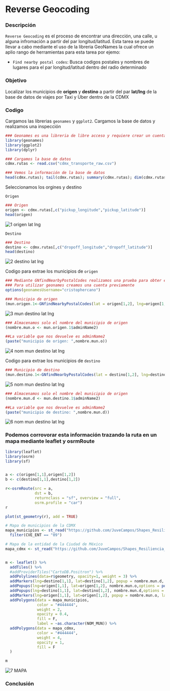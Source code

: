 # Reverse Geocoding

### Descripción
```Reverse Geocoding``` es el proceso de encontrar una dirección, una calle, u alguna infromación a partir del par longitud/latitud. Esta tarea se puede llevar a cabo mediante
el uso de la libreria GeoNames la cual ofrece un aplio rango de herramientas para esta tarea por ejemo:

- ```Find nearby postal codes```: Busca codigos postales y nombres de lugares para el par longitud/latitud dentro del radio determinado

### Objetivo
Localizar los municipios de **origen** y **destino** a partir del par **lat/lng** de la base de datos de viajes por Taxi y Uber dentro de la CDMX

### Codigo

Cargamos las librerias ```geonames``` y ```ggplot2```. Cargamos la base de datos y realizamos una inspección
```R
### Geonames es una libreria de libre acceso y requiere crear un cuenta
library(geonames)
library(ggplot2)
library(dplyr)

### Cargamos la base de datos
cdmx.rutas <- read.csv("cdmx_transporte_raw.csv")

### Vemos la información de la base de datos
head(cdmx.rutas); tail(cdmx.rutas); summary(cdmx.rutas); dim(cdmx.rutas);
```
Seleccionamos los orgines y destino

```Origen```

```R
### Origen
origen <- cdmx.rutas[,c("pickup_longitude","pickup_latitude")]
head(origen)
```
![1  origen lat lng](https://user-images.githubusercontent.com/71915068/107132865-947dd100-68a8-11eb-867c-d0396c8cdd26.PNG)

```Destino```

```R
### Destino
destino <- cdmx.rutas[,c("dropoff_longitude","dropoff_latitude")]
head(destino)
```
![2  destino lat lng](https://user-images.githubusercontent.com/71915068/107133059-3356fd00-68aa-11eb-89f1-247d16a1b0c4.PNG)


Codigo para extrae los municipios  de ```origen```

```R
### Mediante GNfindNearbyPostalCodes realizamos una prueba para obter el municipio
### Para utilizar geonames creamos una cuenta previamente
options(geonamesUsername="cristophercano")

### Municipio de origen
(mun.origen.1<-GNfindNearbyPostalCodes(lat = origen[1,2], lng=origen[1,1],radius = "10", maxRows = "1", style = "MEDIUM"))
```
![3  mun destino lat lng](https://user-images.githubusercontent.com/71915068/107133144-c42dd880-68aa-11eb-833a-61f63a72e0a4.PNG)

```R
### Almacenamos solo el nombre del municipio de origen
(nombre.mun.o <- mun.origen.1$adminName2)

##La variable que nos devuelve es adminName2
(paste("municipio de origen: ",nombre.mun.o))

```
![4 nom mun destino lat lng](https://user-images.githubusercontent.com/71915068/107133190-3a323f80-68ab-11eb-858e-b072889a456b.PNG)


Codigo para extrae los municipios  de ```destino```
```R
### Municipio de destino
(mun.destino.1<-GNfindNearbyPostalCodes(lat = destino[1,2], lng=destino[1,1], radius = "10", maxRows = "1", style = "MEDIUM"))
```

![5  nom mun destino lat lng](https://user-images.githubusercontent.com/71915068/107133206-5d5cef00-68ab-11eb-9b61-8f9beae7b97a.PNG)

```R
### Almacenamos solo el nombre del municipio de origen
(nombre.mun.d <- mun.destino.1$adminName2)

##La variable que nos devuelve es adminName2
(paste("municipio de destino: ",nombre.mun.d))
```
![6  nom mun destino lat lng](https://user-images.githubusercontent.com/71915068/107133224-7fef0800-68ab-11eb-9943-cbaa13f6b2f0.PNG)


### Podemos corrovorar esta información trazando la ruta en un mapa mediante leaflet y osrmRoute

```R
library(leaflet)
library(osrm)
library(sf)


a <- c(origen[1,1],origen[1,2])
b <- c(destino[1,1],destino[1,2])

r<-osrmRoute(src = a,
             dst = b,
             returnclass = "sf", overview = "full",
             osrm.profile = "car")
r

plot(st_geometry(r), add = TRUE)

# Mapa de municipios de la CDMX
mapa_municipios <- st_read("https://github.com/JuveCampos/Shapes_Resiliencia_CDMX_CIDE/raw/master/Zona%20Metropolitana/EdosZM.geojson", quiet = T) %>% 
  filter(CVE_ENT == "09")

# Mapa de la entidad de la Ciudad de México
mapa_cdmx <- st_read("https://github.com/JuveCampos/Shapes_Resiliencia_CDMX_CIDE/raw/master/Zona%20Metropolitana/EstadosZMVM.geojson", quiet = T)[3,]


m <- leaflet() %>% 
  addTiles() %>% 
  #addProviderTiles("CartoDB.Positron") %>% 
  addPolylines(data=r$geometry, opacity=1, weight = 3) %>%
  addMarkers(lng=destino[1,1], lat=destino[1,2], popup = nombre.mun.d, label = nombre.mun.d) %>%
  addPopups(lng=origen[1,1], lat=origen[1,2], nombre.mun.o,options = popupOptions(closeButton = FALSE)) %>%
  addPopups(lng=destino[1,1], lat=destino[1,2], nombre.mun.d,options = popupOptions(closeButton = FALSE)) %>%
  addMarkers(lng=origen[1,1], lat=origen[1,2], popup = nombre.mun.o, label = nombre.mun.o) %>%
  addPolygons(data = mapa_municipios, 
              color = "#444444",
              weight = 2, 
              opacity = 0.4,
              fill = F,
              label = ~as.character(NOM_MUN)) %>%
  addPolygons(data = mapa_cdmx, 
              color = "#444444",
              weight = 4, 
              opacity = 1,
              fill = F
  )

m

```
![7  MAPA](https://user-images.githubusercontent.com/71915068/107133366-ed4f6880-68ac-11eb-8ebd-6b6043d078e3.PNG)


### Conclusión
